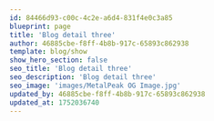 ```yaml
---
id: 84466d93-c00c-4c2e-a6d4-831f4e0c3a85
blueprint: page
title: 'Blog detail three'
author: 46885cbe-f8ff-4b8b-917c-65893c862938
template: blog/show
show_hero_section: false
seo_title: 'Blog detail three'
seo_description: 'Blog detail three'
seo_image: 'images/MetalPeak OG Image.jpg'
updated_by: 46885cbe-f8ff-4b8b-917c-65893c862938
updated_at: 1752036740
---
```

